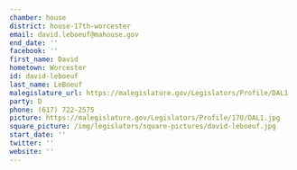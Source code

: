 ```yaml
---
chamber: house
district: house-17th-worcester
email: david.leboeuf@mahouse.gov
end_date: ''
facebook: ''
first_name: David
hometown: Worcester
id: david-leboeuf
last_name: LeBoeuf
malegislature_url: https://malegislature.gov/Legislators/Profile/DAL1
party: D
phone: (617) 722-2575
picture: https://malegislature.gov/Legislators/Profile/170/DAL1.jpg
square_picture: /img/legislators/square-pictures/david-leboeuf.jpg
start_date: ''
twitter: ''
website: ''
---
```

